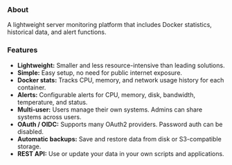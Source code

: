 ### About

A lightweight server monitoring platform that includes Docker statistics, historical data, and alert functions.

### Features

* **Lightweight:** Smaller and less resource-intensive than leading solutions.
* **Simple:** Easy setup, no need for public internet exposure.
* **Docker stats:** Tracks CPU, memory, and network usage history for each container.
* **Alerts:** Configurable alerts for CPU, memory, disk, bandwidth, temperature, and status.
* **Multi-user:** Users manage their own systems. Admins can share systems across users.
* **OAuth / OIDC:** Supports many OAuth2 providers. Password auth can be disabled.
* **Automatic backups:** Save and restore data from disk or S3-compatible storage.
* **REST API:** Use or update your data in your own scripts and applications.